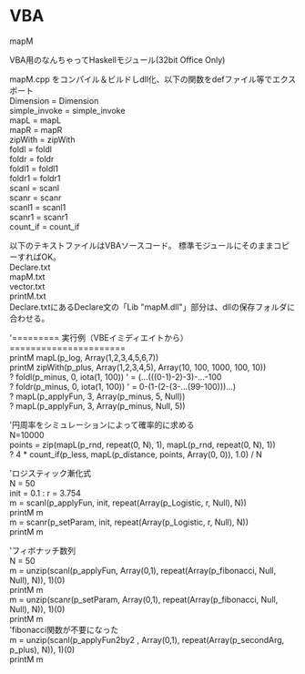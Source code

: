 # VBA
mapM  

VBA用のなんちゃってHaskellモジュール(32bit Office Only)  

mapM.cpp をコンパイル＆ビルドしdll化、以下の関数をdefファイル等でエクスポート  
	Dimension = Dimension  
	simple_invoke = simple_invoke  
	mapL = mapL  
	mapR = mapR  
	zipWith = zipWith  
	foldl = foldl  
	foldr = foldr  
	foldl1 = foldl1  
	foldr1 = foldr1  
	scanl = scanl  
	scanr = scanr  
	scanl1 = scanl1  
	scanr1 = scanr1  
	count_if = count_if  

以下のテキストファイルはVBAソースコード。
標準モジュールにそのままコピーすればOK。  
  Declare.txt  
  mapM.txt  
  vector.txt  
  printM.txt  
Declare.txtにあるDeclare文の「Lib "mapM.dll"」部分は、dllの保存フォルダに合わせる。  

'========= 実行例（VBEイミディエイトから）======================  
printM mapL(p_log, Array(1,2,3,4,5,6,7))  
printM zipWith(p_plus, Array(1,2,3,4,5), Array(10, 100, 1000, 100, 10))  
? foldl(p_minus, 0, iota(1, 100)) ' = (...(((0-1)-2)-3)-...-100  
? foldr(p_minus, 0, iota(1, 100)) ' = 0-(1-(2-(3-...(99-100)))...)  
? mapL(p_applyFun, 3, Array(p_minus, 5, Null))  
? mapL(p_applyFun, 3, Array(p_minus, Null, 5))  

'円周率をシミュレーションによって確率的に求める  
N=10000  
points = zip(mapL(p_rnd, repeat(0, N), 1), mapL(p_rnd, repeat(0, N), 1))  
? 4 * count_if(p_less, mapL(p_distance, points, Array(0, 0)), 1.0) / N  

'ロジスティック漸化式  
N = 50  
init = 0.1 : r = 3.754  
m = scanl(p_applyFun, init, repeat(Array(p_Logistic, r, Null), N))  
printM m  
m = scanr(p_setParam, init, repeat(Array(p_Logistic, r, Null), N))  
printM m  

'フィボナッチ数列  
N = 50  
m = unzip(scanl(p_applyFun, Array(0,1), repeat(Array(p_fibonacci, Null, Null), N)), 1)(0)  
printM m  
m = unzip(scanr(p_setParam, Array(0,1), repeat(Array(p_fibonacci, Null, Null), N)), 1)(0)  
printM m  
'fibonacci関数が不要になった  
m = unzip(scanl(p_applyFun2by2 , Array(0,1), repeat(Array(p_secondArg, p_plus), N)), 1)(0)  
printM m  
